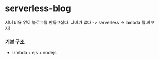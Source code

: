 # serverless-blog
서버 비용 없이 블로그를 만들고싶다. 서버가 없다 -> serverless -> lambda 를 써보자!

### 기본 구조
- lambda + ejs + nodejs
